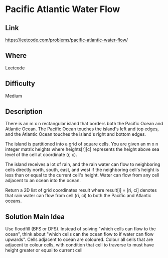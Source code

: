 # Pacific Atlantic Water Flow

## Link

https://leetcode.com/problems/pacific-atlantic-water-flow/

## Where

Leetcode

## Difficulty

Medium

## Description

There is an m x n rectangular island that borders both the Pacific Ocean and Atlantic Ocean. The Pacific Ocean touches the island's left and top edges, and the Atlantic Ocean touches the island's right and bottom edges.

The island is partitioned into a grid of square cells. You are given an m x n integer matrix heights where heights[r][c] represents the height above sea level of the cell at coordinate (r, c).

The island receives a lot of rain, and the rain water can flow to neighboring cells directly north, south, east, and west if the neighboring cell's height is less than or equal to the current cell's height. Water can flow from any cell adjacent to an ocean into the ocean.

Return a 2D list of grid coordinates result where result[i] = [ri, ci] denotes that rain water can flow from cell (ri, ci) to both the Pacific and Atlantic oceans.

## Solution Main Idea

Use floodfill (BFS or DFS). Instead of solving "which cells can flow to the ocean", think about "which cells can the ocean flow to if water can flow upwards". Cells adjacent to ocean are coloured. Colour all cells that are adjacent to colour cells, with condition that cell to traverse to must have height greater or equal to current cell
